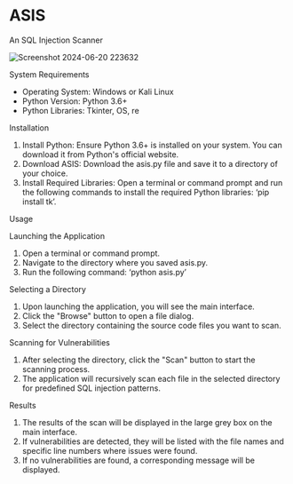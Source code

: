 # ASIS
An SQL Injection Scanner

![Screenshot 2024-06-20 223632](https://github.com/user-attachments/assets/bd8ee34d-8727-4f3b-9b4f-b13af45e512a)

System Requirements

- Operating System: Windows or Kali Linux
- Python Version: Python 3.6+
- Python Libraries: Tkinter, OS, re

Installation

1.	Install Python: Ensure Python 3.6+ is installed on your system. You can download it from Python's official website.
2.	Download ASIS: Download the asis.py file and save it to a directory of your choice.
3.	Install Required Libraries: Open a terminal or command prompt and run the following commands to install the required Python libraries: ‘pip install tk’.

Usage

Launching the Application
1.	Open a terminal or command prompt.
2.	Navigate to the directory where you saved asis.py.
3.	Run the following command: ‘python asis.py’

Selecting a Directory
1.	Upon launching the application, you will see the main interface.
2.	Click the "Browse" button to open a file dialog.
3.	Select the directory containing the source code files you want to scan.

Scanning for Vulnerabilities
1.	After selecting the directory, click the "Scan" button to start the scanning process.
2.	The application will recursively scan each file in the selected directory for predefined SQL injection patterns.

Results
1.	The results of the scan will be displayed in the large grey box on the main interface.
2.	If vulnerabilities are detected, they will be listed with the file names and specific line numbers where issues were found.
3.	If no vulnerabilities are found, a corresponding message will be displayed.
